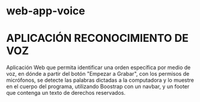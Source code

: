 # web-app-voice
# APLICACIÓN RECONOCIMIENTO DE VOZ

Aplicación Web que permita identificar una orden específica por medio de voz, en dónde a partir del botón "Empezar a Grabar", con los permisos de micrófonos, se detecte las palabras dictadas a la computadora y lo muestre en el cuerpo del programa, utilizando Boostrap con un navbar, y un footer que contenga un texto de derechos reservados.
